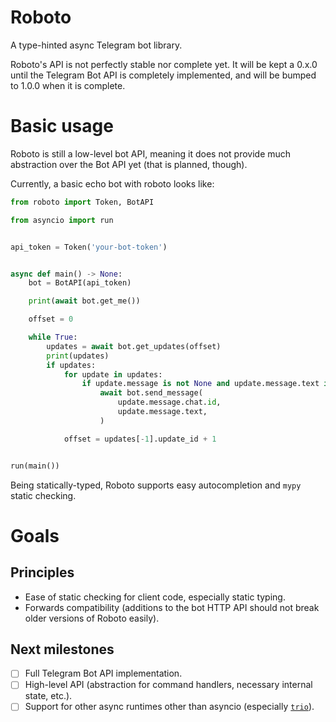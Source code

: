 Roboto
======


A type-hinted async Telegram bot library.

Roboto's API is not perfectly stable nor complete yet. It will be kept a 0.x.0
until the Telegram Bot API is completely implemented, and will be bumped to
1.0.0 when it is complete.


Basic usage
===========

Roboto is still a low-level bot API, meaning it does not provide much
abstraction over the Bot API yet (that is planned, though).

Currently, a basic echo bot with roboto looks like:

```python
from roboto import Token, BotAPI

from asyncio import run


api_token = Token('your-bot-token')


async def main() -> None:
    bot = BotAPI(api_token)

    print(await bot.get_me())

    offset = 0

    while True:
        updates = await bot.get_updates(offset)
        print(updates)
        if updates:
            for update in updates:
                if update.message is not None and update.message.text is not None:
                    await bot.send_message(
                        update.message.chat.id,
                        update.message.text,
                    )

            offset = updates[-1].update_id + 1


run(main())
```

Being statically-typed, Roboto supports easy autocompletion and `mypy` static
checking.


Goals
=====

Principles
----------

- Ease of static checking for client code, especially static typing.
- Forwards compatibility (additions to the bot HTTP API should not break older
  versions of Roboto easily).

Next milestones
---------------

- [ ] Full Telegram Bot API implementation.
- [ ] High-level API (abstraction for command handlers, necessary internal
      state, etc.).
- [ ] Support for other async runtimes other than asyncio (especially
      [`trio`](https://github.com/python-trio/trio)).
